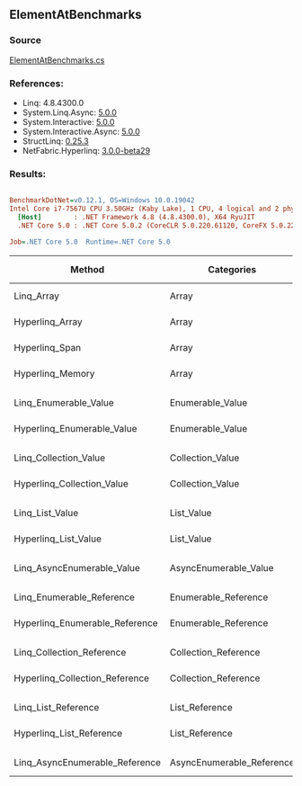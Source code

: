 ﻿## ElementAtBenchmarks

### Source
[ElementAtBenchmarks.cs](../NetFabric.Hyperlinq.Benchmarks/Benchmarks/ElementAtBenchmarks.cs)

### References:
- Linq: 4.8.4300.0
- System.Linq.Async: [5.0.0](https://www.nuget.org/packages/System.Linq.Async/5.0.0)
- System.Interactive: [5.0.0](https://www.nuget.org/packages/System.Interactive/5.0.0)
- System.Interactive.Async: [5.0.0](https://www.nuget.org/packages/System.Interactive.Async/5.0.0)
- StructLinq: [0.25.3](https://www.nuget.org/packages/StructLinq/0.25.3)
- NetFabric.Hyperlinq: [3.0.0-beta29](https://www.nuget.org/packages/NetFabric.Hyperlinq/3.0.0-beta29)

### Results:
``` ini

BenchmarkDotNet=v0.12.1, OS=Windows 10.0.19042
Intel Core i7-7567U CPU 3.50GHz (Kaby Lake), 1 CPU, 4 logical and 2 physical cores
  [Host]        : .NET Framework 4.8 (4.8.4300.0), X64 RyuJIT
  .NET Core 5.0 : .NET Core 5.0.2 (CoreCLR 5.0.220.61120, CoreFX 5.0.220.61120), X64 RyuJIT

Job=.NET Core 5.0  Runtime=.NET Core 5.0  

```
|                         Method |                Categories | Count |         Mean |     Error |    StdDev | Ratio |  Gen 0 | Gen 1 | Gen 2 | Allocated |
|------------------------------- |-------------------------- |------ |-------------:|----------:|----------:|------:|-------:|------:|------:|----------:|
|                     Linq_Array |                     Array |   100 |    23.360 ns | 0.0504 ns | 0.0447 ns |  1.00 |      - |     - |     - |         - |
|                Hyperlinq_Array |                     Array |   100 |     5.306 ns | 0.0090 ns | 0.0084 ns |  0.23 |      - |     - |     - |         - |
|                 Hyperlinq_Span |                     Array |   100 |     5.032 ns | 0.0040 ns | 0.0031 ns |  0.22 |      - |     - |     - |         - |
|               Hyperlinq_Memory |                     Array |   100 |     6.595 ns | 0.0121 ns | 0.0113 ns |  0.28 |      - |     - |     - |         - |
|                                |                           |       |              |           |           |       |        |       |       |           |
|          Linq_Enumerable_Value |          Enumerable_Value |   100 |   359.232 ns | 0.5723 ns | 0.4779 ns |  1.00 | 0.0153 |     - |     - |      32 B |
|     Hyperlinq_Enumerable_Value |          Enumerable_Value |   100 |   137.595 ns | 0.2246 ns | 0.1991 ns |  0.38 |      - |     - |     - |         - |
|                                |                           |       |              |           |           |       |        |       |       |           |
|          Linq_Collection_Value |          Collection_Value |   100 |   317.957 ns | 5.4123 ns | 4.5195 ns |  1.00 | 0.0153 |     - |     - |      32 B |
|     Hyperlinq_Collection_Value |          Collection_Value |   100 |   143.821 ns | 0.2611 ns | 0.2443 ns |  0.45 |      - |     - |     - |         - |
|                                |                           |       |              |           |           |       |        |       |       |           |
|                Linq_List_Value |                List_Value |   100 |    10.390 ns | 0.0256 ns | 0.0227 ns |  1.00 |      - |     - |     - |         - |
|           Hyperlinq_List_Value |                List_Value |   100 |     6.672 ns | 0.0243 ns | 0.0215 ns |  0.64 |      - |     - |     - |         - |
|                                |                           |       |              |           |           |       |        |       |       |           |
|     Linq_AsyncEnumerable_Value |     AsyncEnumerable_Value |   100 | 2,078.866 ns | 4.3966 ns | 4.1125 ns |  1.00 | 0.0191 |     - |     - |      40 B |
|                                |                           |       |              |           |           |       |        |       |       |           |
|      Linq_Enumerable_Reference |      Enumerable_Reference |   100 |   231.469 ns | 0.3659 ns | 0.3243 ns |  1.00 | 0.0153 |     - |     - |      32 B |
| Hyperlinq_Enumerable_Reference |      Enumerable_Reference |   100 |   241.359 ns | 1.1134 ns | 1.0415 ns |  1.04 | 0.0153 |     - |     - |      32 B |
|                                |                           |       |              |           |           |       |        |       |       |           |
|      Linq_Collection_Reference |      Collection_Reference |   100 |   231.936 ns | 0.3911 ns | 0.3659 ns |  1.00 | 0.0153 |     - |     - |      32 B |
| Hyperlinq_Collection_Reference |      Collection_Reference |   100 |   255.067 ns | 0.8164 ns | 0.7237 ns |  1.10 | 0.0153 |     - |     - |      32 B |
|                                |                           |       |              |           |           |       |        |       |       |           |
|            Linq_List_Reference |            List_Reference |   100 |    10.386 ns | 0.0318 ns | 0.0282 ns |  1.00 |      - |     - |     - |         - |
|       Hyperlinq_List_Reference |            List_Reference |   100 |     6.670 ns | 0.0148 ns | 0.0132 ns |  0.64 |      - |     - |     - |         - |
|                                |                           |       |              |           |           |       |        |       |       |           |
| Linq_AsyncEnumerable_Reference | AsyncEnumerable_Reference |   100 | 1,945.874 ns | 4.9947 ns | 4.4276 ns |  1.00 | 0.0191 |     - |     - |      40 B |
